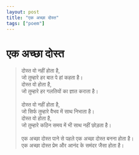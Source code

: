 ```yaml
---
layout: post
title: "एक अच्छा दोस्त"
tags: ["poem"]
---
```



# एक अच्छा दोस्त

> दोस्त वो नहीं होता है,   <br/>
> जो तुम्हारे हर बात पे हां कहता है।   <br/>
> दोस्त वो होता है,   <br/>
> जो तुम्हारे हर गलतियों का ज्ञात कराता है।   <br/>
>  <br/>
> दोस्त वो नहीं होता है,   <br/>
> जो सिर्फ तुम्हारे वैभव में साथ निभाता है।   <br/>
> दोस्त वो होता है,   <br/>
> जो तुम्हारे कठिन समय में भी साथ नहीं छोड़ता है।   <br/>
>  <br/>
> एक अच्छा दोस्त पाने से पहले एक अच्छा दोस्त बनना होता है।   <br/>
> एक अच्छा दोस्त प्रेम और आनंद के समंदर जैसा होता है।  
 <br/>